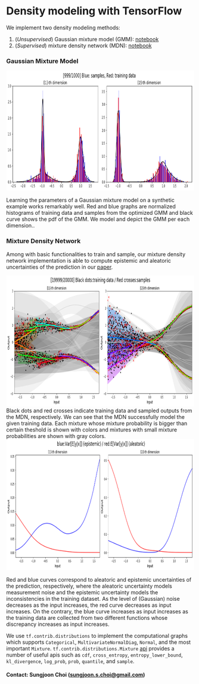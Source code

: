 # Density modeling with TensorFlow

We implement two density modeling methods:
1. (*Unsupervised*) Gaussian mixture model (GMM): [notebook](https://github.com/sjchoi86/density_network/blob/master/src/demo_fit_MoG.ipynb)
2. (*Supervised*) mixture density network (MDN): [notebook](https://github.com/sjchoi86/density_network/blob/master/src/demo_mdn_reg.ipynb)

### Gaussian Mixture Model

<img src="src/pic/fig_gmm.png" width="800" height="320" />

Learning the parameters of a Gaussian mixture model on a synthetic example works remarkably well. Red and blue graphs are normalized histograms of training data and samples from the optimized GMM and black curve shows the pdf of the GMM. We model and depict the GMM per each dimension.. 

### Mixture Density Network
Among with basic functionalities to train and sample, our mixture density network implementation is able to compute epistemic and aleatoric uncertainties of the prediction in our [paper](https://arxiv.org/abs/1709.02249). 

<img src="src/pic/fig_mdn_res.png" width="800" height="350" />
Black dots and red crosses indicate training data and sampled outputs from the MDN, respectively. We can see that the MDN successfully model the given training data. 
Each mixture whose mixture probability is bigger than certain theshold is shown with colors and mixtures with small mixture probabilities are shown with gray colors. 

<img src="src/pic/fig_mdn_var.png" width="800" height="350" />

Red and blue curves correspond to aleatoric and epistemic uncertainties of the prediction, respectively, where the aleatoric uncertainty models measurement noise and the epistemic uncertainty models the inconsistencies in the training dataset. As the level of (Gaussian) noise decreases as the input increases, the red curve decreases as input increases. On the contrary, the blue curve increases as input increases as the training data are collected from two different functions whose discrepancy increases as input increases. 

We use `tf.contrib.distributions` to implement the computational graphs which supports `Categorical`, `MultivariateNormalDiag`, `Normal`, and the most important `Mixture`. `tf.contrib.distributions.Mixture` [api](https://www.tensorflow.org/api_docs/python/tf/contrib/distributions/Mixture) provides a number of useful apis such as `cdf`, `cross_entropy`, `entropy_lower_bound`, `kl_divergence`, `log_prob`, `prob`, `quantile`, and `sample`. 

#### Contact: Sungjoon Choi (sungjoon.s.choi@gmail.com)
